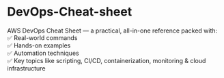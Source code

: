 # DevOps-Cheat-sheet
AWS DevOps Cheat Sheet — a practical, all-in-one reference packed with:    
✅ Real-world commands  
✅ Hands-on examples  
✅ Automation techniques  
✅ Key topics like scripting, CI/CD, containerization, monitoring & cloud infrastructure 
